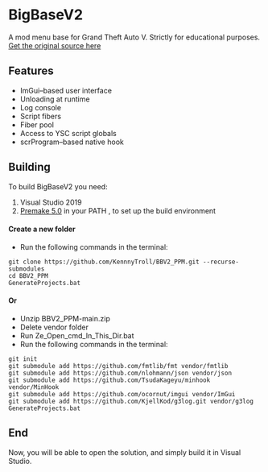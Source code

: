 # BigBaseV2
A mod menu base for Grand Theft Auto V.
Strictly for educational purposes.
[Get the original source here ](https://bitbucket.org/gir489/bigbasev2-fix/src/master/)

## Features
* ImGui–based user interface
* Unloading at runtime
* Log console
* Script fibers
* Fiber pool
* Access to YSC script globals
* scrProgram–based native hook

## Building
To build BigBaseV2 you need:
1. Visual Studio 2019
2. [Premake 5.0](https://premake.github.io/download.html) in your PATH , to set up the build environment


#### Create a new folder 
* Run the following commands in the terminal:
```dos
git clone https://github.com/KennnyTroll/BBV2_PPM.git --recurse-submodules
cd BBV2_PPM
GenerateProjects.bat
```

#### Or 
* Unzip BBV2_PPM-main.zip  
* Delete vendor folder 
* Run Ze_Open_cmd_In_This_Dir.bat
* Run the following commands in the terminal:
```dos
git init
git submodule add https://github.com/fmtlib/fmt vendor/fmtlib
git submodule add https://github.com/nlohmann/json vendor/json
git submodule add https://github.com/TsudaKageyu/minhook vendor/MinHook
git submodule add https://github.com/ocornut/imgui vendor/ImGui
git submodule add https://github.com/KjellKod/g3log.git vendor/g3log
GenerateProjects.bat
```

## End
Now, you will be able to open the solution, and simply build it in Visual Studio.
